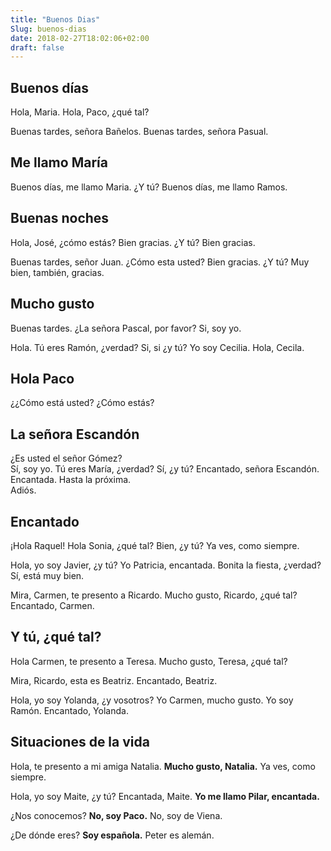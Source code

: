 ```yaml
---
title: "Buenos Dias"
Slug: buenos-dias
date: 2018-02-27T18:02:06+02:00
draft: false
---
```

## Buenos días
Hola, Maria.
Hola, Paco, ¿qué tal?

Buenas tardes, señora Bañelos.
Buenas tardes, señora Pasual.


## Me llamo María
Buenos días, me llamo Maria. ¿Y tú?
Buenos días, me llamo Ramos.

## Buenas noches
Hola, José, ¿cómo estás?
Bien gracias. ¿Y tú?
Bien gracias.

Buenas tardes, señor Juan. ¿Cómo esta usted?
Bien gracias. ¿Y tú?
Muy bien, también, gracias.


## Mucho gusto
Buenas tardes. ¿La señora Pascal, por favor?
Si, soy yo.

Hola. Tú eres Ramón, ¿verdad?
Si, si ¿y tú?
Yo soy Cecilia.
Hola, Cecila.

## Hola Paco
¿¿Cómo está usted?
¿Cómo estás?

## La señora Escandón
¿Es usted el señor Gómez?	
Sí, soy yo.
Tú eres María, ¿verdad?	
Sí, ¿y tú?
Encantado, señora Escandón.	
Encantada.
Hasta la próxima.	
Adiós.

## Encantado
¡Hola Raquel!
Hola Sonia, ¿qué tal?
Bien, ¿y tú?
Ya ves, como siempre.

Hola, yo soy Javier, ¿y tú?
Yo Patricia, encantada. Bonita la fiesta, ¿verdad?
Sí, está muy bien.


Mira, Carmen, te presento a Ricardo.
Mucho gusto, Ricardo, ¿qué tal?
Encantado, Carmen.

## Y tú, ¿qué tal?
Hola Carmen, te presento a Teresa.
Mucho gusto, Teresa, ¿qué tal?

Mira, Ricardo, esta es Beatriz.
Encantado, Beatriz.

Hola, yo soy Yolanda, ¿y vosotros?
Yo Carmen, mucho gusto.
Yo soy Ramón. Encantado, Yolanda.

## Situaciones de la vida
Hola, te presento a mi amiga Natalia. 
**Mucho gusto, Natalia.**
Ya ves, como siempre.

Hola, yo soy Maite, ¿y tú? 
Encantada, Maite.
**Yo me llamo Pilar, encantada.**

¿Nos conocemos? 
**No, soy Paco.**
No, soy de Viena.

¿De dónde eres? 
**Soy española.**
Peter es alemán.